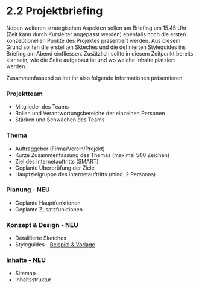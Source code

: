 # 2.2 Projektbriefing
Neben weiteren strategischen Aspekten sollen am Briefing um 15.45 Uhr (Zeit kann durch Kursleiter angepasst werden) ebenfalls noch die ersten konzeptionellen Punkte des Projektes präsentiert werden. Aus diesem Grund sollten die erstellten Skteches und die definierten Styleguides ins Briefing am Abend einfliessen. Zusätzlich sollte in diesem Zeitpunkt bereits klar sein, wie die Seite aufgebaut ist und wo welche Inhalte platziert werden.

Zusammenfassend solltet ihr also folgende Informationen präsentieren:

### Projektteam
* Mitglieder des Teams
* Rollen und Verantwortungsbereiche der einzelnen Personen
* Stärken und Schwächen des Teams

### Thema
* Auftraggeber (Firma/Verein/Projekt)
* Kurze Zusammenfassung des Themas (maximal 500 Zeichen)
* Ziel des Internetauftritts (SMART)
* Geplante Überprüfung der Ziele
* Hauptzielgruppe des Internetauftritts (mind. 2 Personas)

### Planung - NEU
* Geplante Hauptfunktionen
* Geplante Zusatzfunktionen

### Konzept & Design - NEU
* Detaillierte Sketches
* Styleguides - [Beispiel & Vorlage](../res/styleguide.xd)

### Inhalte - NEU
* Sitemap
* Inhaltsstruktur
